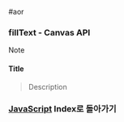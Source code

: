#aor 
### fillText - Canvas API
>[!note]
>#### Title
>
>>Description

### [JavaScript](../../../Dev-Index/JavaScript.md) Index로 돌아가기